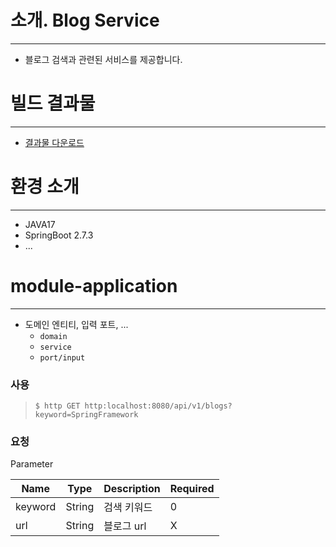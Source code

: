 # 소개. Blog Service

------------------------------

- 블로그 검색과 관련된 서비스를 제공합니다.

# 빌드 결과물 

----------------------------------------

- [결과물 다운로드](https://www.google.com)

# 환경 소개

---------------------------------

- JAVA17
- SpringBoot 2.7.3
- ...

# module-application 

 ---

- 도메인 엔티티, 입력 포트, ...
  - `domain`
  - `service`
  - `port/input`


### 사용 

> `$ http GET http:localhost:8080/api/v1/blogs?keyword=SpringFramework`


### 요청

Parameter

| Name    | Type    | Description | Required  |
|---------|---------|-------|-----------|
| keyword | String  | 검색 키워드| 0         |
 | url     |  String | 블로그 url| X         | 

